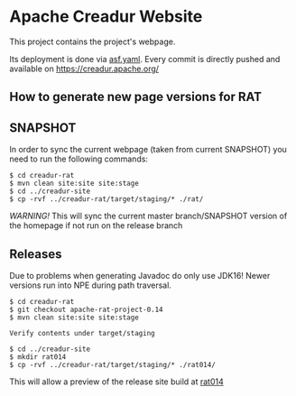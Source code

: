 # Apache Creadur Website

This project contains the project's webpage.

Its deployment is done via [asf.yaml](./.asf.yaml). Every commit is directly pushed and available on https://creadur.apache.org/

## How to generate new page versions for RAT

## SNAPSHOT

In order to sync the current webpage (taken from current SNAPSHOT) you need to run the following commands:

```
$ cd creadur-rat
$ mvn clean site:site site:stage
$ cd ../creadur-site
$ cp -rvf ../creadur-rat/target/staging/* ./rat/

```

*WARNING!* This will sync the current master branch/SNAPSHOT version of the homepage if not run on the release branch

## Releases

Due to problems when generating Javadoc do only use JDK16! Newer versions run into NPE during path traversal.

```
$ cd creadur-rat
$ git checkout apache-rat-project-0.14
$ mvn clean site:site site:stage

Verify contents under target/staging

$ cd ../creadur-site
$ mkdir rat014
$ cp -rvf ../creadur-rat/target/staging/* ./rat014/
```

This will allow a preview of the release site build at [rat014](./rat014)
